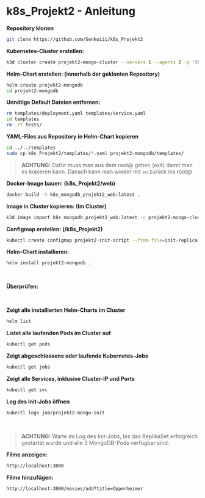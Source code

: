 # k8s_Projekt2 - Anleitung

**Repository klonen**<br>
```bash
git clone https://github.com/Senkoiii/k8s_Projekt2
```

**Kubernetes-Cluster erstellen:**<br>
```bash
k3d cluster create projekt2-mongo-cluster --servers 1 --agents 2 -p "3000:3000@loadbalancer"
```

**Helm-Chart erstellen: (innerhalb der geklonten Repository)**<br>
```bash
helm create projekt2-mongodb
cd projekt2-mongodb
```

**Unnötige Default Dateien entfernen:**<br>
```bash
rm templates/deployment.yaml templates/service.yaml
cd templates
rm -rf tests/
```

**YAML-Files aus Repository in Helm-Chart kopieren**
```bash
cd ../../templates
sudo cp k8s_Projekt2/templates/*.yaml projekt2-mongodb/templates/
```
> **ACHTUNG:** Dafür muss man aus dem root@ gehen (exit) damit man es kopieren kann. Danach kann man wieder mit `su` zurück ins root@
> 
**Docker-Image bauen: (k8s_Projekt2/web)**<br>
```bash
docker build -t k8s_mongodb_projekt2_web:latest .
```

**Image in Cluster kopieren: (Im Cluster)**<br>
```bash
k3d image import k8s_mongodb_projekt2_web:latest -c projekt2-mongo-cluster
```

**Configmap erstellen: (/k8s_Projekt2)**

```bash
kubectl create configmap projekt2-init-script --from-file=init-replica.sh
```

**Helm-Chart installieren:**
```bash
helm install projekt2-mongodb .
``` 
<br>

**Überprüfen:** 

<br>

**Zeigt alle installierten Helm-Charts im Cluster**
```bash
helm list
```
**Listet alle laufenden Pods im Cluster auf**
```bash
kubectl get pods
```
**Zeigt abgeschlossene oder laufende Kubernetes-Jobs**
```bash
kubectl get jobs
```
 **Zeigt alle Services, inklusive Cluster-IP und Ports**
```bash
kubectl get svc
```
**Log des Init-Jobs öffnen**
```bash
kubectl logs job/projekt2-mongo-init
```
<br>

> **ACHTUNG:** Warte im Log des Init-Jobs, bis das ReplikaSet erfolgreich gestartet wurde und alle 3 MongoDB-Pods verfügbar sind.


**Filme anzeigen:**
```bash
http://localhost:3000
```

**Filme hinzufügen:**

```bash
http://localhost:3000/movies/add?title=Oppenheimer
```





